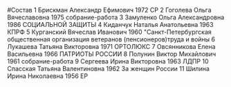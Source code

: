 #Состав
1 Брискман Александр Ефимович 1972 СР
2 Гоголева Ольга Вячеславовна 1975 собрание-работа
3 Замуленко Ольга Александровна 1986 СОЦИАЛЬНОЙ ЗАЩИТЫ
4 Киданчук Наталья Анатольевна 1963 КПРФ
5 Курганский Вячеслав Иванович 1960 \"Санкт-Петербургская общественная организация ветеранов (пенсионеров)труда и войны
6 Лукашева Татьяна Викторовна 1971 ОРТОЛЮКС
7 Овсянникова Елена Васильевна 1966 ПАТРИОТЫ РОССИИ
8 Полунин Виктор Михайлович 1961 собрание-работа
9 Сергеева Ирина Викторовна 1963 ЛДПР
10 Спасская Татьяна Валентиновна 1962 За женщин России
11 Шилина Ирина Николаевна 1956 ЕР
